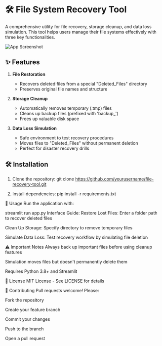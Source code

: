 # 🛠️ File System Recovery Tool

A comprehensive utility for file recovery, storage cleanup, and data loss simulation. This tool helps users manage their file systems effectively with three key functionalities.

![App Screenshot](screenshot.png) *<!-- Consider adding an actual screenshot later -->*

## ✨ Features

1. **File Restoration**  
   - Recovers deleted files from a special "Deleted_Files" directory
   - Preserves original file names and structure

2. **Storage Cleanup**  
   - Automatically removes temporary (.tmp) files
   - Cleans up backup files (prefixed with 'backup_')
   - Frees up valuable disk space

3. **Data Loss Simulation**  
   - Safe environment to test recovery procedures
   - Moves files to "Deleted_Files" without permanent deletion
   - Perfect for disaster recovery drills

## 🛠️ Installation

1. Clone the repository:
   git clone https://github.com/yourusername/file-recovery-tool.git


2. Install dependencies:
pip install -r requirements.txt


🚀 Usage
Run the application with:

streamlit run app.py
Interface Guide:
Restore Lost Files: Enter a folder path to recover deleted files

Clean Up Storage: Specify directory to remove temporary files

Simulate Data Loss: Test recovery workflow by simulating file deletion


⚠️ Important Notes
Always back up important files before using cleanup features

Simulation moves files but doesn't permanently delete them

Requires Python 3.8+ and Streamlit

📜 License
MIT License - See LICENSE for details

🤝 Contributing
Pull requests welcome! Please:

Fork the repository

Create your feature branch

Commit your changes

Push to the branch

Open a pull request
